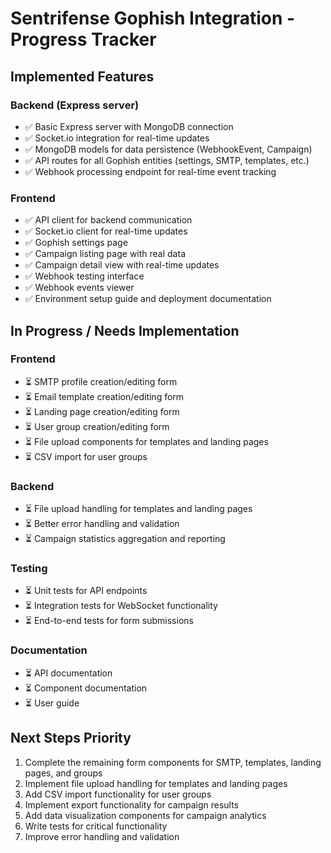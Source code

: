 # Sentrifense Gophish Integration - Progress Tracker

## Implemented Features

### Backend (Express server)
- ✅ Basic Express server with MongoDB connection
- ✅ Socket.io integration for real-time updates
- ✅ MongoDB models for data persistence (WebhookEvent, Campaign)
- ✅ API routes for all Gophish entities (settings, SMTP, templates, etc.)
- ✅ Webhook processing endpoint for real-time event tracking

### Frontend
- ✅ API client for backend communication
- ✅ Socket.io client for real-time updates
- ✅ Gophish settings page
- ✅ Campaign listing page with real data
- ✅ Campaign detail view with real-time updates
- ✅ Webhook testing interface
- ✅ Webhook events viewer
- ✅ Environment setup guide and deployment documentation

## In Progress / Needs Implementation

### Frontend
- ⏳ SMTP profile creation/editing form
- ⏳ Email template creation/editing form
- ⏳ Landing page creation/editing form
- ⏳ User group creation/editing form
- ⏳ File upload components for templates and landing pages
- ⏳ CSV import for user groups

### Backend
- ⏳ File upload handling for templates and landing pages
- ⏳ Better error handling and validation
- ⏳ Campaign statistics aggregation and reporting

### Testing
- ⏳ Unit tests for API endpoints
- ⏳ Integration tests for WebSocket functionality
- ⏳ End-to-end tests for form submissions

### Documentation
- ⏳ API documentation
- ⏳ Component documentation
- ⏳ User guide

## Next Steps Priority

1. Complete the remaining form components for SMTP, templates, landing pages, and groups
2. Implement file upload handling for templates and landing pages
3. Add CSV import functionality for user groups
4. Implement export functionality for campaign results
5. Add data visualization components for campaign analytics
6. Write tests for critical functionality
7. Improve error handling and validation 